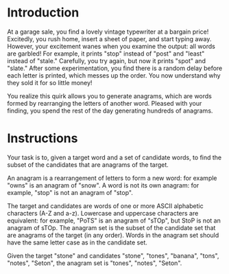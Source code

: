 # Introduction
At a garage sale, you find a lovely vintage typewriter at a bargain price! Excitedly, you rush home, insert a sheet of paper, and start typing away. However, your excitement wanes when you examine the output: all words are garbled! For example, it prints "stop" instead of "post" and "least" instead of "stale." Carefully, you try again, but now it prints "spot" and "slate." After some experimentation, you find there is a random delay before each letter is printed, which messes up the order. You now understand why they sold it for so little money!

You realize this quirk allows you to generate anagrams, which are words formed by rearranging the letters of another word. Pleased with your finding, you spend the rest of the day generating hundreds of anagrams.

# Instructions
Your task is to, given a target word and a set of candidate words, to find the subset of the candidates that are anagrams of the target.

An anagram is a rearrangement of letters to form a new word: for example "owns" is an anagram of "snow". A word is not its own anagram: for example, "stop" is not an anagram of "stop".

The target and candidates are words of one or more ASCII alphabetic characters (A-Z and a-z). Lowercase and uppercase characters are equivalent: for example, "PoTS" is an anagram of "sTOp", but StoP is not an anagram of sTOp. The anagram set is the subset of the candidate set that are anagrams of the target (in any order). Words in the anagram set should have the same letter case as in the candidate set.

Given the target "stone" and candidates "stone", "tones", "banana", "tons", "notes", "Seton", the anagram set is "tones", "notes", "Seton".


